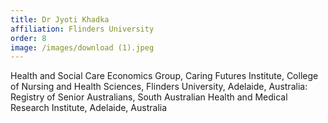 ```yaml
---
title: Dr Jyoti Khadka
affiliation: Flinders University
order: 8
image: /images/download (1).jpeg
---
```


Health and Social Care Economics Group, Caring Futures Institute, College of Nursing and Health Sciences, Flinders University, Adelaide, Australia: Registry of Senior Australians, South Australian Health and Medical Research Institute, Adelaide, Australia
